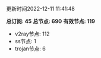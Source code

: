 更新时间2022-12-11 11:41:48

**总订阅: 45**
**总节点: 690**
**有效节点: 119**
- v2ray节点: 112
- ss节点: 1
- trojan节点: 6
